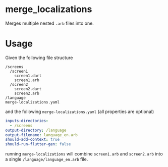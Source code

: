 
# merge_localizations

Merges multiple nested `.arb` files into one.

# Usage

Given the following file structure
```
/screens
  /screen1
    screen1.dart
    screen1.arb
  /screen2
    screen2.dart
    screen2.arb
/language
merge-localizations.yaml
```

and the following `merge-localizations.yaml` (all properties are optional)
```yaml
inputs-directories:
  - /screens
output-directory: /language
output-filename: language_en.arb
should-add-context: true
should-run-flutter-gen: false
```


running `merge-localizations` will combine `screen1.arb` and `screen2.arb` into a single  `/language/language_en.arb` file.